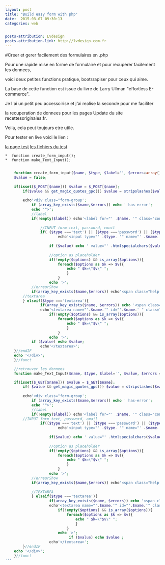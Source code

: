 ```yaml
---
layout: post
title: "Build easy form with php"
date:  2015-08-07 09:30:13
categories: web


posts-attribution: LVdesign
posts-attribution-link: http://lvdesign.com.fr
---
```



#Creer et gerer facilement des formulaires en .php

Pour une rapide mise en forme de formulaire et pour recuperer facilement les donnees, 

voici deux petites functions pratique, bootsrapiser pour ceux qui aime.

La base de cette function est issue du livre de Larry Ullman "effortless E-commerce". 

Je l'ai un petit peu accessoirise et j'ai realise la seconde pour me faciliter
 
la recuperation de donnees pour les pages Update du site recettesoriginales.fr.

Voila, cela peut toujours etre utile. 


Pour tester en live voici le lien :

[la page test](http://www.lvdesign.com.fr/form-php/)
[les fichiers du test ](https://github.com/lvdesign/form-php.git)

    *  function create_form_input();
    *  function make_Text_Input();

```php

    function create_form_input($name, $type, $label='', $errors=array(), $options=array() ){
	$value = false;
	
	if(isset($_POST[$name])) $value = $_POST[$name];
		if($value && get_magic_quotes_gpc()) $value = stripslashes($value);
		
		echo'<div class="form-group';
			if (array_key_exists($name,$errors)) echo ' has-error'; 
			echo '">';
			//label
			if(!empty($label)) echo'<label for="' .$name. '" class="control-label">' .$label. '</label>';
		
				//INPUT form text, password, email
				if( ($type ==='text') || ($type ==='password') || ($type ==='email')){
						echo'<input type="' .$type. '" name="' .$name. '" id="' .$name. '" class="form-control"';
					
					if ($value) echo ' value="' .htmlspecialchars($value). '"';
					
					//option as placeholder
					if(!empty($options) && is_array($options)){
						foreach($options as $k => $v){
							echo " $k=\"$v\" ";
							}
						}
					echo '>';
			//erreurShow
			if(array_key_exists($name,$errors)) echo'<span class="help-block">'.$errors[$name].'</span>';
		//textarea
		} elseif($type ==='textarea'){
				if(array_key_exists($name, $errors)) echo '<span class="help-block">' .$errors[$name]. '</span>';
				echo'<textarea name="'.$name.'" id="'.$name.' " class="form-control" required ';
					if(!empty($options) && is_array($options)){
						foreach($options as $k => $v){
							echo " $k=\"$v\" ";
							}
						}
					echo '>';
			if ($value) echo $value;
				echo'</textarea>';
	}//endIF
	echo '</div>';
    }//funct	

    //retrouver les donnees
    function make_Text_Input($name, $type, $label='', $value, $errors =array(), $options= array() ){

    if(isset($_GET[$name])) $value = $_GET[$name];
		if( $value && get_magic_quotes_gpc()) $value = stripslashes($value);
		
		echo'<div class="form-group';
			if (array_key_exists($name,$errors)) echo ' has-error'; 
			echo '">';
			//label
			if(!empty($label)) echo'<label for="' .$name. '" class="control-label">' .$label. '</label>';
		//INPUT form text, password, email
				if(($type ==='text') || ($type ==='password') || ($type==='email')){
						echo'<input type="' .$type. '" name="' .$name. '" id="' .$name. '" class="form-control"';
					
					if($value) echo ' value="' .htmlspecialchars($value). '"';
					
					//option as placeholder
					if(!empty($options) && is_array($options)){
						foreach($options as $k => $v){
							echo " $k=\"$v\" ";
							}
						}
					echo '>';
			//erreurShow
			if(array_key_exists($name,$errors)) echo'<span class="help-block">'.$errors[$name].'</span>';
		
			//TEXTAREA
			} elseif($type ==='textarea'){
					if(array_key_exists($name, $errors)) echo '<span class="help-block">' .$errors[$name]. '</span>';
					echo'<textarea name="'.$name.'" id="'.$name.'" class="form-control" ';
						if(!empty($options) && is_array($options)){
							foreach($options as $k => $v){
								echo " $k=\"$v\" ";
								}
							}
						echo '>';
							 if ($value) echo $value ;
					echo'</textarea>';									
		}//endIF
    echo '</div>';
    }//funct
'''

